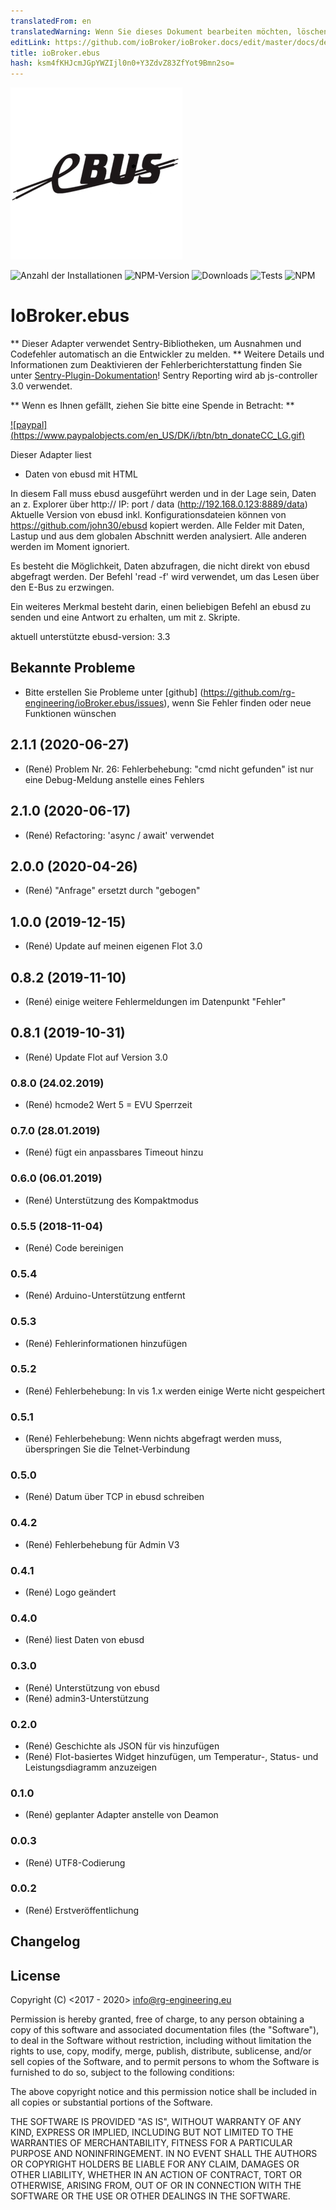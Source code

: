 ```yaml
---
translatedFrom: en
translatedWarning: Wenn Sie dieses Dokument bearbeiten möchten, löschen Sie bitte das Feld "translationsFrom". Andernfalls wird dieses Dokument automatisch erneut übersetzt
editLink: https://github.com/ioBroker/ioBroker.docs/edit/master/docs/de/adapterref/iobroker.ebus/README.md
title: ioBroker.ebus
hash: ksm4fKHJcmJGpYWZIjl0n0+Y3ZdvZ83ZfYot9Bmn2so=
---
```

![Logo](../../../en/adapterref/iobroker.ebus/admin/ebus.png)

![Anzahl der Installationen](http://iobroker.live/badges/ebus-stable.svg)
![NPM-Version](https://img.shields.io/npm/v/iobroker.ebus.svg)
![Downloads](https://img.shields.io/npm/dm/iobroker.ebus.svg)
![Tests](https://travis-ci.org/rg-engineering/ioBroker.ebus.svg?branch=master)
![NPM](https://nodei.co/npm/iobroker.ebus.png?downloads=true)

# IoBroker.ebus
** Dieser Adapter verwendet Sentry-Bibliotheken, um Ausnahmen und Codefehler automatisch an die Entwickler zu melden. ** Weitere Details und Informationen zum Deaktivieren der Fehlerberichterstattung finden Sie unter [Sentry-Plugin-Dokumentation](https://github.com/ioBroker/plugin-sentry#plugin-sentry)! Sentry Reporting wird ab js-controller 3.0 verwendet.

** Wenn es Ihnen gefällt, ziehen Sie bitte eine Spende in Betracht: **

[![paypal] (https://www.paypalobjects.com/en_US/DK/i/btn/btn_donateCC_LG.gif)](https://www.paypal.com/cgi-bin/webscr?cmd=_s-xclick&hosted_button_id=YBAZTEBT9SYC2&source=url)

Dieser Adapter liest

- Daten von ebusd mit HTML

In diesem Fall muss ebusd ausgeführt werden und in der Lage sein, Daten an z. Explorer über http:// IP: port / data (http://192.168.0.123:8889/data) Aktuelle Version von ebusd inkl. Konfigurationsdateien können von https://github.com/john30/ebusd kopiert werden. Alle Felder mit Daten, Lastup und aus dem globalen Abschnitt werden analysiert. Alle anderen werden im Moment ignoriert.

Es besteht die Möglichkeit, Daten abzufragen, die nicht direkt von ebusd abgefragt werden. Der Befehl 'read -f' wird verwendet, um das Lesen über den E-Bus zu erzwingen.

Ein weiteres Merkmal besteht darin, einen beliebigen Befehl an ebusd zu senden und eine Antwort zu erhalten, um mit z. Skripte.

aktuell unterstützte ebusd-version: 3.3

## Bekannte Probleme
* Bitte erstellen Sie Probleme unter [github] (https://github.com/rg-engineering/ioBroker.ebus/issues), wenn Sie Fehler finden oder neue Funktionen wünschen

## 2.1.1 (2020-06-27)
* (René) Problem Nr. 26: Fehlerbehebung: "cmd nicht gefunden" ist nur eine Debug-Meldung anstelle eines Fehlers

## 2.1.0 (2020-06-17)
* (René) Refactoring: 'async / await' verwendet

## 2.0.0 (2020-04-26)
* (René) "Anfrage" ersetzt durch "gebogen"

## 1.0.0 (2019-12-15)
* (René) Update auf meinen eigenen Flot 3.0

## 0.8.2 (2019-11-10)
* (René) einige weitere Fehlermeldungen im Datenpunkt "Fehler"

## 0.8.1 (2019-10-31)
* (René) Update Flot auf Version 3.0

### 0.8.0 (24.02.2019)
* (René) hcmode2 Wert 5 = EVU Sperrzeit

### 0.7.0 (28.01.2019)
* (René) fügt ein anpassbares Timeout hinzu

### 0.6.0 (06.01.2019)
* (René) Unterstützung des Kompaktmodus

### 0.5.5 (2018-11-04)
* (René) Code bereinigen

### 0.5.4
* (René) Arduino-Unterstützung entfernt

### 0.5.3
* (René) Fehlerinformationen hinzufügen

### 0.5.2
* (René) Fehlerbehebung: In vis 1.x werden einige Werte nicht gespeichert

### 0.5.1
* (René) Fehlerbehebung: Wenn nichts abgefragt werden muss, überspringen Sie die Telnet-Verbindung

### 0.5.0
* (René) Datum über TCP in ebusd schreiben

### 0.4.2
* (René) Fehlerbehebung für Admin V3

### 0.4.1
* (René) Logo geändert

### 0.4.0
* (René) liest Daten von ebusd

### 0.3.0
* (René) Unterstützung von ebusd
* (René) admin3-Unterstützung

### 0.2.0
* (René) Geschichte als JSON für vis hinzufügen
* (René) Flot-basiertes Widget hinzufügen, um Temperatur-, Status- und Leistungsdiagramm anzuzeigen

### 0.1.0
* (René) geplanter Adapter anstelle von Deamon

### 0.0.3
* (René) UTF8-Codierung

### 0.0.2
* (René) Erstveröffentlichung

## Changelog

## License
Copyright (C) <2017 - 2020>  <info@rg-engineering.eu>

Permission is hereby granted, free of charge, to any person obtaining a copy of this software and associated documentation files (the "Software"), to deal in the Software without restriction, including without limitation the rights to use, copy, modify, merge, publish, distribute, sublicense, and/or sell copies of the Software, and to permit persons to whom the Software is furnished to do so, subject to the following conditions:

The above copyright notice and this permission notice shall be included in all copies or substantial portions of the Software.

THE SOFTWARE IS PROVIDED "AS IS", WITHOUT WARRANTY OF ANY KIND, EXPRESS OR IMPLIED, INCLUDING BUT NOT LIMITED TO THE WARRANTIES OF MERCHANTABILITY, FITNESS FOR A PARTICULAR PURPOSE AND NONINFRINGEMENT. IN NO EVENT SHALL THE AUTHORS OR COPYRIGHT HOLDERS BE LIABLE FOR ANY CLAIM, DAMAGES OR OTHER LIABILITY, WHETHER IN AN ACTION OF CONTRACT, TORT OR OTHERWISE, ARISING FROM, OUT OF OR IN CONNECTION WITH THE SOFTWARE OR THE USE OR OTHER DEALINGS IN THE SOFTWARE.